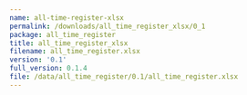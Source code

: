 ```yaml
---
name: all-time-register-xlsx
permalink: /downloads/all_time_register_xlsx/0_1
package: all_time_register
title: all_time_register_xlsx
filename: all_time_register.xlsx
version: '0.1'
full_version: 0.1.4
file: /data/all_time_register/0.1/all_time_register.xlsx
---
```

